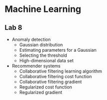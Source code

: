 # Machine Learning #
## Lab 8 ##

- Anomaly detection
  - Gaussian distribution
  - Estimating parameters for a Gaussian
  - Selecting the threshold
  - High-dimensional data set
- Recommender systems
  - Collaborative filtering learning algorithm
  - Collaborative filtering cost function
  - Collaborative filtering gradient
  - Regularized cost function
  - Regularized gradient